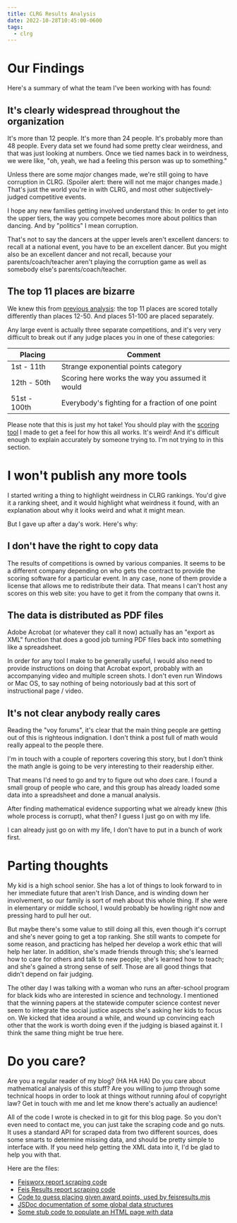 ```yaml
---
title: CLRG Results Analysis
date: 2022-10-28T10:45:00-0600
tags:
  - clrg
---
```


# Our Findings

Here's a summary of what the team I've been working with has found:

## It's clearly widespread throughout the organization

It's more than 12 people.
It's more than 24 people.
It's probably more than 48 people.
Every data set we found had some pretty clear weirdness,
and that was just looking at numbers.
Once we tied names back in to weirdness,
we were like, "oh, yeah, we had a feeling this person was up to something."

Unless there are some *major* changes made,
we're still going to have corruption in CLRG.
(Spoiler alert: there will not me major changes made.)
That's just the world you're in with CLRG,
and most other subjectively-judged competitive events.

I hope any new families getting involved understand this:
In order to get into the upper tiers,
the way you compete becomes more about politics than dancing.
And by "politics" I mean corruption.

That's not to say the dancers at the upper levels aren't excellent dancers: to
recall at a national event, you have to be an excellent dancer. But you might
also be an excellent dancer and not recall, because your parents/coach/teacher
aren't playing the corruption game as well as somebody else's
parents/coach/teacher.

## The top 11 places are bizarre

We knew this from [previous analysis](/blog/2022-10-09-CLRG-Scoring.html):
the top 11 places are scored totally differently than places 12-50.
And places 51-100 are placed separately.

Any large event is actually three separate competitions,
and it's very very difficult to break out if any judge places you in one of these categories:

| Placing | Comment |
| ---- | ---- |
| 1st - 11th | Strange exponential points category |
| 12th - 50th | Scoring here works the way you assumed it would |
| 51st - 100th | Everybody's fighting for a fraction of one point |

Please note that this is just my hot take!
You should play with the
[scoring tool](/blog/2022-10-09-CLRG-Scoring.html) I made
to get a feel for how this all works. It's weird!
And it's difficult enough to explain accurately by someone trying to.
I'm not trying to in this section.


# I won't publish any more tools

I started writing a thing to highlight weirdness in CLRG rankings.
You'd give it a ranking sheet,
and it would highlight what weirdness it found,
with an explanation about why it looks weird and what it might mean.

But I gave up after a day's work.
Here's why:

## I don't have the right to copy data

The results of competitions is owned by various companies. It seems to be a
different company depending on who gets the contract to provide the scoring
software for a particular event. In any case, none of them provide a license
that allows me to redistribute their data. That means I can't host any scores on
this web site: you have to get it from the company that owns it.

## The data is distributed as PDF files

Adobe Acrobat (or whatever they call it now) actually has an "export as XML"
function that does a good job turning PDF files back into something like a
spreadsheet.

In order for any tool I make to be generally useful, I would also need to
provide instructions on doing that Acrobat export, probably with an accompanying
video and multiple screen shots. I don't even run Windows or Mac OS, to say
nothing of being notoriously bad at this sort of instructional page / video.

## It's not clear anybody really cares

Reading the "voy forums", it's clear that the main thing people are getting out
of this is righteous indignation. I don't think a post full of math would really
appeal to the people there.

I'm in touch with a couple of reporters covering this story, but I don't think
the math angle is going to be very interesting to their readership either.

That means I'd need to go and try to figure out who *does* care. I found a small
group of people who care, and this group has already loaded some data into a
spreadsheet and done a manual analysis.

After finding mathematical evidence supporting what we already knew (this whole
process is corrupt), what then? I guess I just go on with my life.

I can already just go on with my life, I don't have to put in a bunch of work first.

# Parting thoughts

My kid is a high school senior.
She has a lot of things to look forward to in her immediate future that aren't Irish Dance,
and is winding down her involvement,
so our family is sort of meh about this whole thing.
If she were in elementary or middle school,
I would probably be howling right now and pressing hard to pull her out.

But maybe there's some value to still doing all this,
even though it's corrupt and she's never going to get a top ranking.
She still wants to compete for some reason,
and practicing has helped her develop a work ethic that will help her later.
In addition,
she's made friends through this;
she's learned how to care for others and talk to new people;
she's learned how to teach;
and she's gained a strong sense of self.
Those are all good things that didn't depend on fair judging.

The other day I was talking with a woman who runs an after-school program for
black kids who are interested in science and technology. I mentioned that the
winning papers at the statewide computer science contest never seem to integrate
the social justice aspects she's asking her kids to focus on. We kicked that
idea around a while, and wound up convincing each other that the work is worth
doing even if the judging is biased against it. I think the same thing might be
true here.

# Do you care?

Are you a regular reader of my blog? (HA HA HA) Do you care about mathematical
analysis of this stuff? Are you willing to jump through some technical hoops in
order to look at things without running afoul of copyright law? Get in touch
with me and let me know there's actually an audience!

All of the code I wrote is checked in to git for this blog page.
So you don't even need to contact me,
you can just take the scraping code and go nuts.
It uses a standard API for scraped data from two different sources,
does some smarts to determine missing data,
and should be pretty simple to interface with.
If you need help getting the XML data into it,
I'd be glad to help you with that.

Here are the files:

* [Feisworx report scraping code](feisworx.mjs)
* [Feis Results report scraping code](feisresults.mjs)
* [Code to guess placing given award points, used by feisresults.mjs](awardpoints.mjs)
* [JSDoc documentation of some global data structures](types.mjs)
* [Some stub code to populate an HTML page with data](dataset.mjs)
